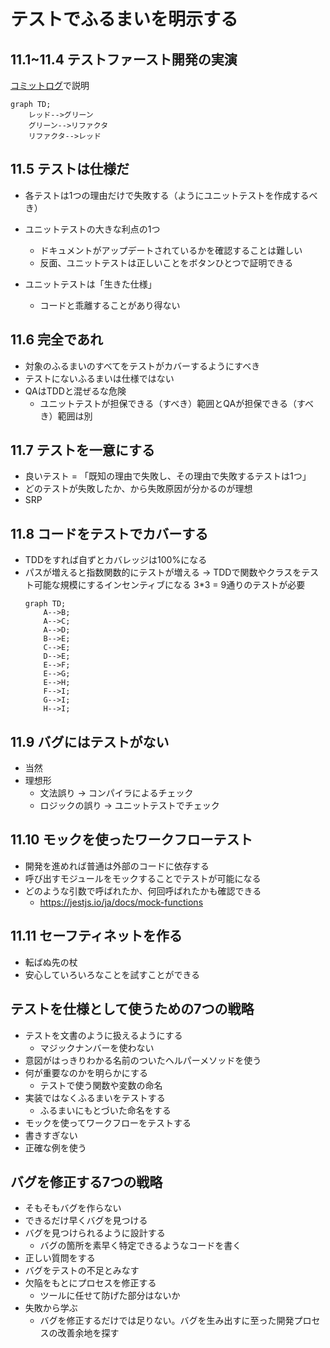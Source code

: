 # テストでふるまいを明示する
## 11.1~11.4 テストファースト開発の実演
[コミットログ](https://github.com/kikugawa-shoma/reading_circle/commits/master/Beyond_legacy_code/python)で説明
```mermaid
graph TD;
    レッド-->グリーン
    グリーン-->リファクタ
    リファクタ-->レッド
```

## 11.5 テストは仕様だ
- 各テストは1つの理由だけで失敗する（ようにユニットテストを作成するべき）

- ユニットテストの大きな利点の1つ
  - ドキュメントがアップデートされているかを確認することは難しい
  - 反面、ユニットテストは正しいことをボタンひとつで証明できる
- ユニットテストは「生きた仕様」
  - コードと乖離することがあり得ない

## 11.6 完全であれ
- 対象のふるまいのすべてをテストがカバーするようにすべき
- テストにないふるまいは仕様ではない
- QAはTDDと混ぜるな危険
  - ユニットテストが担保できる（すべき）範囲とQAが担保できる（すべき）範囲は別

## 11.7 テストを一意にする
- 良いテスト = 「既知の理由で失敗し、その理由で失敗するテストは1つ」
- どのテストが失敗したか、から失敗原因が分かるのが理想
- SRP

## 11.8 コードをテストでカバーする
- TDDをすれば自ずとカバレッジは100%になる
- パスが増えると指数関数的にテストが増える -> TDDで関数やクラスをテスト可能な規模にするインセンティブになる
    3*3 = 9通りのテストが必要
    ```mermaid
    graph TD;
        A-->B;
        A-->C;
        A-->D;
        B-->E;
        C-->E;
        D-->E;
        E-->F;
        E-->G;
        E-->H;
        F-->I;
        G-->I;
        H-->I;
    ```


## 11.9 バグにはテストがない
- 当然
- 理想形
    - 文法誤り -> コンパイラによるチェック
    - ロジックの誤り -> ユニットテストでチェック


## 11.10 モックを使ったワークフローテスト
- 開発を進めれば普通は外部のコードに依存する
- 呼び出すモジュールをモックすることでテストが可能になる
- どのような引数で呼ばれたか、何回呼ばれたかも確認できる
  - https://jestjs.io/ja/docs/mock-functions

## 11.11 セーフティネットを作る
- 転ばぬ先の杖
- 安心していろいろなことを試すことができる

## テストを仕様として使うための7つの戦略
- テストを文書のように扱えるようにする
  - マジックナンバーを使わない
- 意図がはっきりわかる名前のついたヘルパーメソッドを使う
- 何が重要なのかを明らかにする
  - テストで使う関数や変数の命名
- 実装ではなくふるまいをテストする
  - ふるまいにもとづいた命名をする
- モックを使ってワークフローをテストする
- 書きすぎない
- 正確な例を使う


## バグを修正する7つの戦略
- そもそもバグを作らない
- できるだけ早くバグを見つける
- バグを見つけられるように設計する
  - バグの箇所を素早く特定できるようなコードを書く
- 正しい質問をする
- バグをテストの不足とみなす
- 欠陥をもとにプロセスを修正する
  - ツールに任せて防げた部分はないか
- 失敗から学ぶ
  - バグを修正するだけでは足りない。バグを生み出すに至った開発プロセスの改善余地を探す



